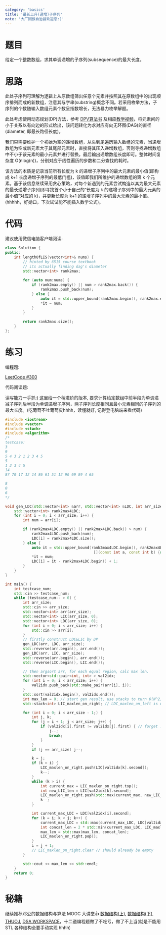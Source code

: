 ```yaml
---
category: 'basics'
title: '最长上升(递增)子序列'
note: '大厂回族自治县欢迎您:)'
---
```


# 题目

给定一个整数数组，求其单调递增的子序列(subsequence)的最大长度。

# 思路

此处子序列可理解为逻辑上从原数组筛出任意个元素并按照其在原数组中的出现顺序排列而成的新数组，注意其与字串(substring)概念不同。若采用枚举方法，子序列的个数随输入数组元素个数呈指数增长，无法暴力枚举解题。

此处考虑使用动态规划(DP)方法，参考 [DPV算法书](http://algorithmics.lsi.upc.edu/docs/Dasgupta-Papadimitriou-Vazirani.pdf "Dasgupta S, Papadimitriou C H, Vazirani U V. Algorithms[M]. New York: McGraw-Hill Higher Education, 2008.") 及相应[教学视频](https://classroom.udacity.com/courses/ud401 "Gatech CS6515 Course")，将元素间的小于关系以有向边的形式给出，该问题转化为求对应有向无环图(DAG)的直径(diameter, 即最长路径长度)。

我们只需要维护一个初始为空的递增数组，从头到尾遍历输入数组的元素，当递增数组为空或新元素大于其尾部元素时，直接将其压入递增数组，否则寻找递增数组中不小于该元素的最小元素并进行替换。最后输出递增数组长度即可。整体时间复杂度 O(nlog(n))，分别对应于线性遍历的步数和二分查找的耗时。

该方法的本质是记录当前所有长度为 k 的递增子序列中的最大元素的最小值(即构成 k+1 长度递增子序列的最低门槛)，该值即我们所维护的递增数组的第 k 个元素。基于该信息继续采用贪心策略，对每个新遇到的元素尝试构造以其为最大元素的最长递增子序列(即寻找首个小于自己的“长度为 k 的递增子序列中的最大元素的最小值”对应的 k)，并更新长度为 k+1 的递增子序列中的最大元素的最小值。(hhhhh，好拗口，下次试试能不能插入数学公式)。

# 代码

建议使用微信电脑客户端阅读:

```cpp
class Solution {
public:
    int lengthOfLIS(vector<int>& nums) {
        // hinted by 6515 course textbook
        // its actually finding dag's diameter
        std::vector<int> rank2max;
        
        for (auto num:nums) {
            if (rank2max.empty() || num > rank2max.back()) {
                rank2max.push_back(num);
            } else {
                auto it = std::upper_bound(rank2max.begin(), rank2max.end(), num-1);
                *it = num;
            }
        }
        
        return rank2max.size();
    }
};
```

# 练习

编程题:

[LeetCode #300](https://leetcode.com/problems/longest-increasing-subsequence/)

代码阅读题: 

读写能力一手抓:) 这里给一个稍进阶的版本, 要求计算给定数组中前半段为单调递减子序列后半段为单调递增子序列，两子序列长度相同且最小元素相同的子序列的最大长度。(吃葡萄不吐葡萄皮hhhh，读懂就好, 记得登电脑端来看代码)

```cpp
#include <iostream>
#include <vector>
#include <stack>
#include <algorithm>
/*
testcase:
3
9
5 4 3 2 1 2 3 4 5
5
1 2 3 4 5
14
87 70 17 12 14 86 61 51 12 90 69 89 4 65

8
0
6
*/

void gen_LDC(std::vector<int> &arr, std::vector<int> &LDC, int arr_size) {
    std::vector<int> rank2max4LDC;
    for (int i = 0; i < arr_size; i++) {
        int num = arr[i];

        if (rank2max4LDC.empty() || rank2max4LDC.back() > num) {
            rank2max4LDC.push_back(num);
            LDC[i] = rank2max4LDC.size();
        } else {
            auto it = std::upper_bound(rank2max4LDC.begin(), rank2max4LDC.end(), num+1,
                                        [](const int a, const int b) {return a > b;});
            *it = num;
            LDC[i] = it - rank2max4LDC.begin() + 1;
        }
    }
}

int main() {
    int testcase_num;
    std::cin >> testcase_num;
    while (testcase_num-- > 0) {
        int arr_size;
        std::cin >> arr_size;
        std::vector<int> arr(arr_size);
        std::vector<int> LIC(arr_size, 0);
        std::vector<int> LDC(arr_size, 0);
        for (int i = 0; i < arr_size; i++) {
            std::cin >> arr[i];
        }
        // firstly construct LDC&LIC by DP
        gen_LDC(arr, LDC, arr_size);
        std::reverse(arr.begin(), arr.end());
        gen_LDC(arr, LIC, arr_size);
        std::reverse(arr.begin(), arr.end());
        std::reverse(LIC.begin(), LIC.end());

        // then argsort arr, for each equal region, calc max len.
        std::vector<std::pair<int, int> > val2idx;
        for (int i = 0; i < arr_size; i++) {
            val2idx.push_back(std::make_pair(arr[i], i));
        }
        std::sort(val2idx.begin(), val2idx.end());
        int max_len = 0; // start gen result, use stacks to turn O(N^2) to O(N)
        std::stack<int> LIC_maxlen_on_right; // LDC_maxlen_on_left is useless

        for (int i = 0; i < arr_size - 1;) {
            int j, k;
            for (j = i + 1; j < arr_size; j++) {
                if (val2idx[i].first != val2idx[j].first) { // forget .first
                    j--;
                    break;
                }
            }
            if (j == arr_size) j--;

            k = j;
            if (k > i) {
                LIC_maxlen_on_right.push(LIC[val2idx[k].second]);
                k--;
            }
            while (k > i) {
                int current_max = LIC_maxlen_on_right.top();
                int new_LIC_len = LIC[val2idx[k].second];
                LIC_maxlen_on_right.push(std::max(current_max, new_LIC_len));
                k--;
            }

            int current_max_LDC = LDC[val2idx[i].second];
            for (k = i; k < j; k++) {
                current_max_LDC = std::max(current_max_LDC, LDC[val2idx[k].second]);
                int concat_len = 2 * std::min(current_max_LDC, LIC_maxlen_on_right.top());
                max_len = std::max(max_len, concat_len);
                LIC_maxlen_on_right.pop();
            }
            i = j + 1;
            // LIC_maxlen_on_right.clear // should already be empty
        }

        std::cout << max_len << std::endl;
    }
    return 0;
}
```

# 秘籍

继续推荐邓公的数据结构与算法 MOOC 大讲堂👍 [数据结构(上)](https://next.xuetangx.com/course/THU08091000384), [数据结构(下)](https://next.xuetangx.com/course/THU08091002048), [THUOJ](https://dsa.cs.tsinghua.edu.cn/oj/), [DSA.WORKSPACE](https://github.com/pmixer/dsa.workspace)，十二道编程题做了不吃亏，做了不上当(就是不能用 STL 各种结构全要手动实现 hhhh)
